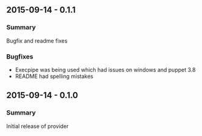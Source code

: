 ## 2015-09-14 - 0.1.1

### Summary
Bugfix and readme fixes

### Bugfixes
- Execpipe was being used which had issues on windows and puppet 3.8
- README had spelling mistakes

## 2015-09-14 - 0.1.0
### Summary

Initial release of provider
